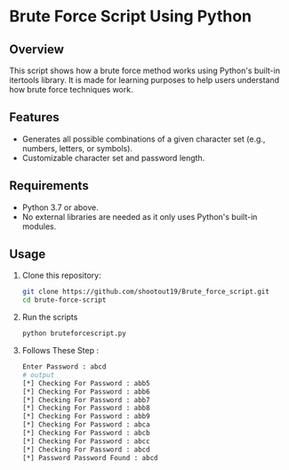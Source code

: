 # Brute Force Script Using Python

## **Overview**
This script shows how a brute force method works using Python's built-in itertools library. It is made for learning purposes to help users understand how brute force techniques work.

## **Features**
- Generates all possible combinations of a given character set (e.g., numbers, letters, or symbols).
- Customizable character set and password length.

## **Requirements**
- Python 3.7 or above.
- No external libraries are needed as it only uses Python's built-in modules.

## **Usage**
1. Clone this repository:
   ```bash
   git clone https://github.com/shootout19/Brute_force_script.git
   cd brute-force-script
3. Run the scripts
   ```bash
   python bruteforcescript.py
3. Follows These Step :
   ```bash
   Enter Password : abcd
   # output
   [*] Checking For Password : abb5
   [*] Checking For Password : abb6
   [*] Checking For Password : abb7
   [*] Checking For Password : abb8
   [*] Checking For Password : abb9
   [*] Checking For Password : abca
   [*] Checking For Password : abcb
   [*] Checking For Password : abcc
   [*] Checking For Password : abcd
   [*] Password Password Found : abcd

   
